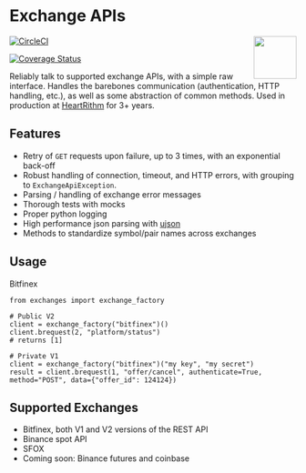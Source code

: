 # Exchange APIs
<img width="75" align="right" src="http://www.heartrithm.com/img/logo.png">

[![CircleCI](https://circleci.com/gh/heartrithm/exchanges.svg?style=svg)](https://circleci.com/gh/heartrithm/exchanges)

[![Coverage Status](https://coveralls.io/repos/github/heartrithm/exchanges/badge.svg?branch=master)](https://coveralls.io/github/heartrithm/exchanges?branch=master)

Reliably talk to supported exchange APIs, with a simple raw interface. Handles the barebones communication (authentication, HTTP handling, etc.), as well as some abstraction of common methods. Used in production at [HeartRithm](https://www.heartrithm.com) for 3+ years.

## Features
* Retry of `GET` requests upon failure, up to 3 times, with an exponential back-off
* Robust handling of connection, timeout, and HTTP errors, with grouping to `ExchangeApiException`.
* Parsing / handling of exchange error messages
* Thorough tests with mocks
* Proper python logging
* High performance json parsing with [ujson](https://pypi.org/project/ujson/)
* Methods to standardize symbol/pair names across exchanges

## Usage

Bitfinex

```
from exchanges import exchange_factory

# Public V2
client = exchange_factory("bitfinex")()
client.brequest(2, "platform/status")
# returns [1]

# Private V1
client = exchange_factory("bitfinex")("my key", "my secret")
result = client.brequest(1, "offer/cancel", authenticate=True, method="POST", data={"offer_id": 124124})
```

## Supported Exchanges

* Bitfinex, both V1 and V2 versions of the REST API
* Binance spot API
* SFOX
* Coming soon: Binance futures and coinbase

